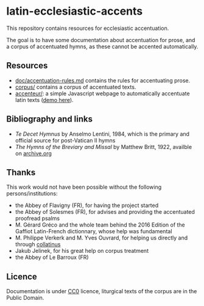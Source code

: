 # latin-ecclesiastic-accents

This repository contains resources for ecclesiastic accentuation.

The goal is to have some documentation about accentuation for prose, and a corpus of accentuated hymns, as these cannot be accented automatically.


## Resources

- [doc/accentuation-rules.md](doc/accentuation-rules.md) contains the rules for accentuating prose.
- [corpus/](corpus) contains a corpus of accentuated texts.
- [accenteur/](https://github.com/BrRoman/accenteur/tree/91823fe07b269189e8c0dd87a39caefdc1052c7d): a simple Javascript webpage to automatically accentuate latin texts ([demo here](https://brroman.github.io/accenteur/)).


## Bibliography and links

- *Te Decet Hymnus* by Anselmo Lentini, 1984, which is the primary and official source for post-Vatican II hymns
- *The Hymns of the Breviary and Missal* by Matthew Britt, 1922, availble on [archive.org](https://archive.org/details/HymnsOfTheBreviaryAndMissal)


## Thanks

This work would not have been possible without the following persons/institutions:

- the Abbey of Flavigny (FR), for having the project started
- the Abbey of Solesmes (FR), for advises and providing the accentuated proofread psalms
- M. Gérard Gréco and the whole team behind the 2016 Edition of the Gaffiot Latin-French dictionnary, whose help was fundamental
- M. Philippe Verkerk and M. Yves Ouvrard, for helping us directly and through [collatinus](http://outils.biblissima.fr/collatinus/)
- Jakub Jelinek, for his great help on corpus treatment
- the Abbey of Le Barroux (FR)


## Licence

Documentation is under [CC0](https://creativecommons.org/publicdomain/zero/1.0/) licence, liturgical texts of the corpus are in the Public Domain.
